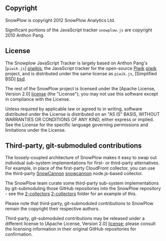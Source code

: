## Copyright

SnowPlow is copyright 2012 SnowPlow Analytics Ltd.

Significant portions of the JavaScript tracker `snowplow.js` are copyright 2010 Anthon Pang.

## License

The Snowplow JavaScript Tracker is largely based on Anthon Pang's [`piwik.js`] [piwikjs], the JavaScript tracker for the open-source [Piwik] [piwik] project, and is distributed under the same license as `piwik.js`, [Simplified BSD] [bsd].

The rest of the SnowPlow project is licensed under the [Apache License, Version 2.0] [license] (the "License");
you may not use this software except in compliance with the License.

Unless required by applicable law or agreed to in writing, software
distributed under the License is distributed on an "AS IS" BASIS,
WITHOUT WARRANTIES OR CONDITIONS OF ANY KIND, either express or implied.
See the License for the specific language governing permissions and
limitations under the License.

## Third-party, git-submoduled contributions

The loosely-coupled architecture of SnowPlow makes it easy to swap out individual sub-system implementations for first- or third-party alternatives. For example, in place of the first-party CloudFront collector, you can use the third-party [SnowCannon] [snowcannon] node.js-based collector. 

The SnowPlow team curate some third-party sub-system implementations by git-submoduling those GitHub repositories into the SnowPlow repository - see the [2-collectors] [2-collectors] folder for an example of this.

Please note that third-party, git-submoduled contributions to SnowPlow remain the copyright their respective authors.

Third-party, git-submoduled contributions may be released under a different license to [Apache License, Version 2.0] [license]; please consult the licensing information in their original GitHub repositories for confirmation.

[license]: http://www.apache.org/licenses/LICENSE-2.0
[piwik]: http://piwik.org/
[piwikjs]: https://github.com/piwik/piwik/blob/master/js/piwik.js
[bsd]: http://www.opensource.org/licenses/bsd-license.php
[snowcannon]: https://github.com/shermozle/SnowCannon
[2-collectors]: https://github.com/snowplow/snowplow/tree/master/2-collectors